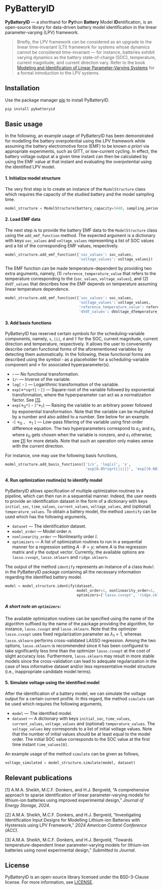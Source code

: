 # PyBatteryID

**PyBatteryID** — a shorthand for **Py**thon **Battery** Model **ID**entification, is an open-source library for data-driven battery model identification in the linear parameter-varying (LPV) framework. 

> Briefly, the LPV framework can be considered as an upgrade to the linear time-invariant (LTI) framework for systems whose dynamics cannot be considered time-invariant — for instance, batteries exhibit varying dynamics as the battery state-of-charge (SOC), temperature, current magnitude, and current direction vary. Refer to the book [Modeling and Identification of Linear Parameter-Varying Systems](https://link.springer.com/book/10.1007/978-3-642-13812-6) for a formal introduction to the LPV systems.

## Installation

Use the package manager [pip](https://pip.pypa.io/en/stable/) to install PyBatteryID.

```bash
pip install pybatteryid
```

## Basic usage

In the following, an example usage of PyBatteryID has been demonstrated for modelling the battery overpotential using the LPV framework while assuming the battery electromotive force (EMF) to be known *a priori* via appropriate experiments, such as GITT, or low-current cycling. In effect, the battery voltage output at a given time instant can then be calculated by using the EMF value at that instant and evaluating the overpotential using the identified LPV model.

#### 1. Initialize model structure

The very first step is to create an instance of the `ModelStructure` class which requires the capacity of the studied battery and the model sampling time.

```python
model_structure = ModelStructure(battery_capacity=3440, sampling_period=1)
```

#### 2. Load EMF data

The next step is to provide the battery EMF data to the `ModelStructure` class using the `add_emf_function` method. The expected argument is a dictionary with keys `soc_values` and `voltage_values` representing a list of SOC values and a list of the corresponding EMF values, respectively. 

```python
model_structure.add_emf_function({'soc_values': soc_values,
                                  'voltage_values': voltage_values})
```

The EMF function can be made temperature-dependent by providing two extra arguments, namely, (1) `reference_temperature_value` that refers to the temperature corresponding to the (`soc_values`, `voltage_values`), and (2) `dVdT_values` that describes how the EMF depends on temperature assuming linear temperature dependence.

```python
model_structure.add_emf_function({'soc_values': soc_values,
                                  'voltage_values': voltage_values,
                                  'reference_temperature_value': reference_temperature_value,
                                  'dVdT_values': dVoltage_dTemperature_values})
```

#### 3. Add basis functions

PyBatteryID has reserved certain symbols for the scheduling-variable components, namely, `s`, `|i|`, `d` and `T` for the SOC, current magnitude, current direction and temperature, respectively. It allows the user to conveniently describe certain functional forms of the aforementioned variables by detecting them automatically. In the following, these functional forms are described using the symbol $\square$ as a placeholder for a scheduling-variable component and $\diamond$ for associated hyperparameter(s).

- $\square$ — No functional transformation.
- `1/`$\square$ — Inverse of the variable.
- `log[` $\square$ `]` — Logarithmic transformation of the variable.
- `exp[`$\diamond$`*sqrt[` $\square$ `]]` — Square-root of the variable followed by exponential transformation, where the hyperparameter can act as a normalization factor. See [[1]](#1).
- `exp[`$\diamond_0$`*[` $\square$ `]^`$\diamond_1$`]` — Raising the variable to an arbitrary power followed by exponential transformation. Note that the variable can be multiplied by a number and also added to a number. See below for an example.
- $\square$`[` $\diamond_0$ `, ` $\diamond_1$ `]` — Low-pass filtering of the variable using first-order difference equation. The two hyperparameters correspond to $\varepsilon_0$ and $\varepsilon_1$, where $\varepsilon_0$ gets chosen when the variable is nonzero, and $\varepsilon_1$ otherwise; see [[1]](#1) for more details. Note that such an operation only makes sense with the current direction.

For instance, one may use the following basis functions,

```python
model_structure.add_basis_functions(['1/s', 'log[s]', 's',
                                     'exp[0.05*sqrt[|i|]]', 'exp[[0.00366*T+1]^-1]', 'd[0.01,0.99]'])
```

#### 4. Run optimization routine(s) to identify model

PyBatteryID allows specification of multiple optimization routines in a pipeline, which can then run in a sequential manner. Indeed, the user needs to provide an identification dataset in the form of a dictionary with keys `initial_soc`, `time_values`, `current_values`, `voltage_values`, and (optional) `temperature_values`. To obtain a battery model, the method `identify` can be used which has the following arguments,

- `dataset` — The identification dataset.
- `model_order` — Model order $n$.
- `nonlinearity_order` — Nonlinearity order $l$.
- `optimizers` — A list of optimization routines to run in a sequential manner for a regression setting $A\cdot\theta=y$; where $A$ is the regression matrix and $y$ the output vector. Currently, the available options are `lasso.cvxopt`, `lasso.sklearn` and `ridge.sklearn`.

The output of the method `identify` represents an instance of a class `Model` in the PyBatteryID package containing all the necessary information regarding the identified battery model.

```python
model = model_structure.identify(dataset,
                                 model_order=1, nonlinearity_order=1,
                                 optimizers=['lasso.cvxopt', 'ridge.sklearn'])
```

##### A short note on `optimizers`:

The available optimization routines can be specified using the name of the algorithm suffixed by the name of the package providing the algorithm, for instance, `lasso.cvxopt` and `lasso.sklearn`. Note that the optimizer `lasso.cvxopt` uses fixed regularization parameter as $\lambda_1 = 1$, whereas `lasso.sklearn` performs cross-validated LASSO regression. Among the two options, `lasso.sklearn` is recommended since it has been configured to take significantly less time than the optimizer `lasso.cvxopt` at the cost of slight accuracy loss. Furthermore, `lasso.sklearn` may result in more stable models since the cross-validation can lead to adequate regularization in the case of less informative dataset and/or less representative model structure (i.e., inappropriate candidate model terms).

#### 5. Simulate voltage using the identified model

After the identification of a battery model, we can simulate the voltage output for a certain current profile. In this regard, the method `simulate` can be used which requires the following arguments,

- `model` — The identified model.
- `dataset` — A dictionary with keys `initial_soc`, `time_values`, `current_values`, `voltage_values` and (optional) `temperature_values`. The `voltage_values` key corresponds to a list of initial voltage values. Note that the number of initial values should be at least equal to the model order. The initial SOC value corresponds to the SOC value at the first time instant `time_values[0]`.

An example usage of the method `simulate` can be given as follows,

```python
voltage_simulated = model_structure.simulate(model, dataset)
```

## Relevant publications

<a id="1">[1]</a> A.M.A. Sheikh, M.C.F. Donkers, and H.J. Bergveld, “A comprehensive approach to sparse identification of linear parameter-varying models for lithium-ion batteries using improved experimental design,” *Journal of Energy Storage, 2024*.

<a id="2">[2]</a> A.M.A. Sheikh, M.C.F. Donkers, and H.J. Bergveld, “Investigating Identification Input Designs for Modelling Lithium-ion Batteries with Hysteresis using LPV Framework,” *2024 American Control Conference (ACC)*.

<a id="3">[3]</a> A.M.A. Sheikh, M.C.F. Donkers, and H.J. Bergveld, “Towards temperature-dependent linear
parameter-varying models for lithium-ion batteries
using novel experimental design,” *Submitted to Journal*.

## License
PyBatteryID is an open-source library licensed under the BSD-3-Clause license. For more information, see [LICENSE](LICENSE.txt).